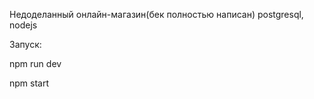 Недоделанный онлайн-магазин(бек полностью написан)
postgresql, nodejs

Запуск:

npm run dev

npm start
